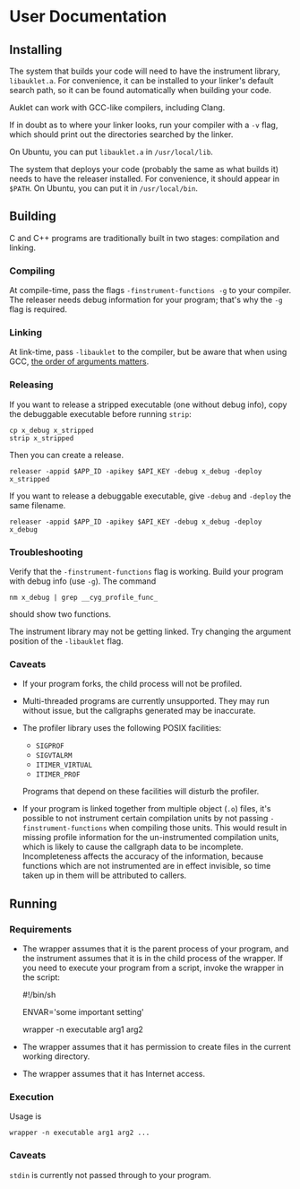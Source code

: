 # User Documentation

## Installing

The system that builds your code will need to have the instrument library,
`libauklet.a`. For convenience, it can be installed to your linker's default
search path, so it can be found automatically when building your code.

Auklet can work with GCC-like compilers, including Clang.

If in doubt as to where your linker looks, run your compiler with a `-v` flag,
which should print out the directories searched by the linker.

On Ubuntu, you can put `libauklet.a` in `/usr/local/lib`.

The system that deploys your code (probably the same as what builds it) needs to
have the releaser installed. For convenience, it should appear in `$PATH`. On
Ubuntu, you can put it in `/usr/local/bin`.

## Building

C and C++ programs are traditionally built in two stages: compilation and
linking.

### Compiling

At compile-time, pass the flags `-finstrument-functions -g` to your compiler.
The releaser needs debug information for your program; that's why the `-g` flag
is required. 

### Linking

At link-time, pass `-libauklet` to the compiler, but be aware that when using
GCC, [the order of arguments matters][1].

[1]: https://stackoverflow.com/questions/6247926/gcc-command-line-argument-pickiness

### Releasing

If you want to release a stripped executable (one without debug info), copy the
debuggable executable before running `strip`:

	cp x_debug x_stripped
	strip x_stripped

Then you can create a release.

	releaser -appid $APP_ID -apikey $API_KEY -debug x_debug -deploy x_stripped

If you want to release a debuggable executable, give `-debug` and `-deploy` the
same filename.

	releaser -appid $APP_ID -apikey $API_KEY -debug x_debug -deploy x_debug

### Troubleshooting

Verify that the `-finstrument-functions` flag is working. Build your program
with debug info (use `-g`). The command

	nm x_debug | grep __cyg_profile_func_

should show two functions.

The instrument library may not be getting linked. Try changing the argument
position of the `-libauklet` flag.

### Caveats

-   If your program forks, the child process will not be profiled.
-   Multi-threaded programs are currently unsupported. They may run without issue,
    but the callgraphs generated may be inaccurate.
-   The profiler library uses the following POSIX facilities:

    - `SIGPROF`
    - `SIGVTALRM`
    - `ITIMER_VIRTUAL`
    - `ITIMER_PROF`

    Programs that depend on these facilities will disturb the profiler.

-   If your program is linked together from multiple object (`.o`) files, it's
    possible to not instrument certain compilation units by not passing
    `-finstrument-functions` when compiling those units. This would result in
    missing profile information for the un-instrumented compilation units, which
    is likely to cause the callgraph data to be incomplete. Incompleteness
    affects the accuracy of the information, because functions which are not
    instrumented are in effect invisible, so time taken up in them will be
    attributed to callers.

## Running

### Requirements

- The wrapper assumes that it is the parent process of your program, and the
  instrument assumes that it is in the child process of the wrapper. If you need
  to execute your program from a script, invoke the wrapper in the script:

	#!/bin/sh

	ENVAR='some important setting'

	wrapper -n executable arg1 arg2

- The wrapper assumes that it has permission to create files in the current
  working directory.

- The wrapper assumes that it has Internet access.

### Execution

Usage is

	wrapper -n executable arg1 arg2 ...

### Caveats

`stdin` is currently not passed through to your program.
